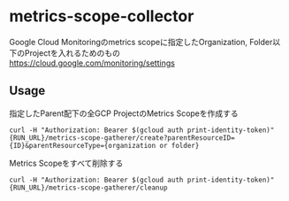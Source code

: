 # metrics-scope-collector

Google Cloud Monitoringのmetrics scopeに指定したOrganization, Folder以下のProjectを入れるためのもの
https://cloud.google.com/monitoring/settings

## Usage

指定したParent配下の全GCP ProjectのMetrics Scopeを作成する

```
curl -H "Authorization: Bearer $(gcloud auth print-identity-token)" {RUN_URL}/metrics-scope-gatherer/create?parentResourceID={ID}&parentResourceType={organization or folder}
```

Metrics Scopeをすべて削除する

```
curl -H "Authorization: Bearer $(gcloud auth print-identity-token)" {RUN_URL}/metrics-scope-gatherer/cleanup
```
